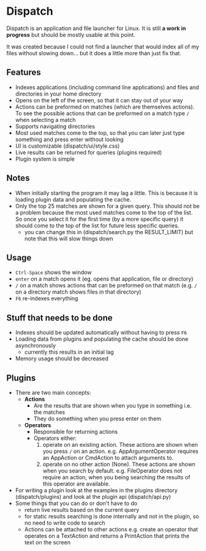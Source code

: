 Dispatch
========================

Dispatch is an application and file launcher for Linux. 
It is still **a work in progress** but should be mostly usable at this point.

It was created because I could not find a launcher that would index all of my files without slowing down... but it does a little more than just fix that.

Features
-------------------------
- Indexes applications (including command line applications) and files and directories in your home directory
- Opens on the left of the screen, so that it can stay out of your way
- Actions can be preformed on matches (which are themselves actions). To see the possible actions that can be preformed on a match type `/` when selecting a match
- Supports navigating directories
- Most used matches come to the top, so that you can later just type something and press enter without looking
- UI is customizable (dispatch/ui/style.css)
- Live results can be returned for queries (plugins required)
- Plugin system is simple

Notes
------------------------------------
- When initially starting the program it may lag a little. This is because it is loading plugin data and populating the cache.
- Only the top 25 matches are shown for a given query. This should not be a problem because the most used matches come to the top of the list. So once you select it for the first time (by a more specific query) it should come to the top of the list for future less specific queries.
	- you can change this in (dispatch/search.py the RESULT_LIMIT) but note that this will slow things down


Usage
------------------------
- `Ctrl-Space` shows the window
- `enter` on a match opens it (eg. opens that application, file or directory)
- `/` on a match shows actions that can be preformed on that match (e.g. `/` on a directory match shows files in that directory)
- `F6` re-indexes everything


Stuff that needs to be done
-------------------------------------
- Indexes should be updated automatically without having to press `F6`
- Loading data from plugins and populating the cache should be done asynchronously
	- currently this results in an initial lag
- Memory usage should be decreased


Plugins
-------------------------
- There are two main concepts:
	- **Actions** 
		- Are the results that are shown when you type in something i.e. the matches
		- They do something when you press enter on them
	- **Operators**
		- Responsible for returning actions
		- Operators either:
			1. operate on an existing action. These actions are shown when you press `/` on an action. e.g. AppArgumentOperator requires an AppAction or CmdAction to attach arguments to.
			2. operate on no other action (None). These actions are shown when you search by default. e.g. FileOperator does not require an action, when you being searching the results of this operator are available.
- For writing a plugin look at the examples in the plugins directory (dispatch/plugins) and look at the plugin api (dispatch/api.py)
- Some things that you can do or don't have to do
	- return live results based on the current query
	- for static results searching is done internally and not in the plugin, so no need to write code to search
	- Actions can be attached to other actions e.g. create an operator that operates on a TextAction and returns a PrintAction that prints the text on the screen